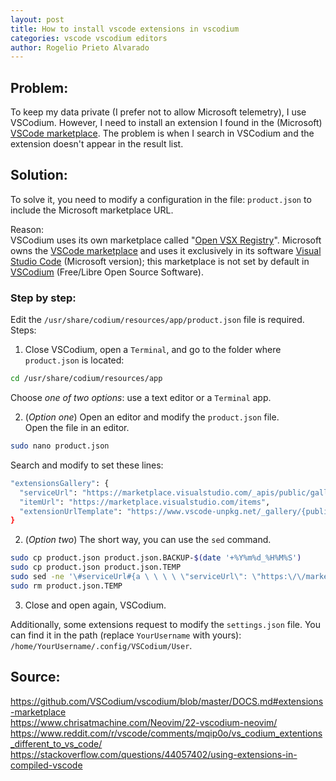 ```yaml
---
layout: post
title: How to install vscode extensions in vscodium
categories: vscode vscodium editors
author: Rogelio Prieto Alvarado
---
```



## Problem:

To keep my data private (I prefer not to allow Microsoft telemetry), I use VSCodium. However, I need to install an extension I found in the (Microsoft) [VSCode marketplace](https://marketplace.visualstudio.com/vscode).
The problem is when I search in VSCodium and the extension doesn't appear in the result list.


## Solution:
To solve it, you need to modify a configuration in the file: ```product.json``` to include the Microsoft marketplace URL.

Reason:\
VSCodium uses its own marketplace called "[Open VSX Registry](https://open-vsx.org/)". Microsoft owns the [VSCode marketplace](https://marketplace.visualstudio.com/vscode) and uses it exclusively in its software [Visual Studio Code](https://code.visualstudio.com/) (Microsoft version); this marketplace is not set by default in [VSCodium](https://vscodium.com/) (Free/Libre Open Source Software).


### Step by step:


Edit the `/usr/share/codium/resources/app/product.json` file is required. Steps:

1. Close VSCodium, open a `Terminal`, and go to the folder where `product.json` is located:
```bash
cd /usr/share/codium/resources/app
```
Choose *one of two options*: use a text editor or a `Terminal` app.

2. (*Option one*) Open an editor and modify the `product.json` file.\
Open the file in an editor. 
```bash
sudo nano product.json
```
  Search and modify to set these lines: 
  ```bash
"extensionsGallery": {
    "serviceUrl": "https://marketplace.visualstudio.com/_apis/public/gallery",
    "itemUrl": "https://marketplace.visualstudio.com/items",
    "extensionUrlTemplate": "https://www.vscode-unpkg.net/_gallery/{publisher}/{name}/latest"
}
  ```

  2. (*Option two*) The short way, you can use the `sed` command.
  ```bash
sudo cp product.json product.json.BACKUP-$(date '+%Y%m%d_%H%M%S')
sudo cp product.json product.json.TEMP
sudo sed -ne '\#serviceUrl#{a \ \ \ \ \"serviceUrl\": \"https:\/\/marketplace.visualstudio.com\/_apis\/public\/gallery\",' -e ';b };\#itemUrl#{a \ \ \ \ \"itemUrl\": \"https:\/\/marketplace.visualstudio.com\/items\",' -e ';b };\#extensionUrlTemplate#{a \ \ \ \ \"extensionUrlTemplate\": \"https:\/\/www.vscode-unpkg.net\/_gallery\/\{publisher\}\/\{name\}\/latest\"' -e ';b };p' /usr/share/codium/resources/app/product.json.TEMP |  sudo tee /usr/share/codium/resources/app/product.json >/dev/null
sudo rm product.json.TEMP
```

3. Close and open again, VSCodium.


Additionally, some extensions request to modify the `settings.json` file.
You can find it in the path (replace `YourUsername` with yours): `/home/YourUsername/.config/VSCodium/User`. 


## Source:

<https://github.com/VSCodium/vscodium/blob/master/DOCS.md#extensions-marketplace>\
<https://www.chrisatmachine.com/Neovim/22-vscodium-neovim/>\
<https://www.reddit.com/r/vscode/comments/mqip0o/vs_codium_extentions_different_to_vs_code/>\
<https://stackoverflow.com/questions/44057402/using-extensions-in-compiled-vscode>
